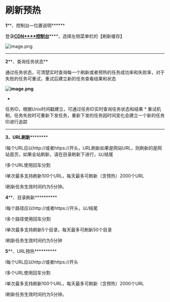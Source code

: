# **刷新预热**

**1****、控制台—位置说明******

登录[**CDN****控制台**](https://cdn-console.jdcloud.com/task/new)****，选择左侧菜单栏的【刷新缓存】

![image.png](https://img1.jcloudcs.com/cms/b4021e8c-827e-4331-9617-301ea758423020180117163325.png)

****

**2****、查询任务状态**

通过任务状态，可清楚实时查询每一个刷新或者预热的任务成功率和失败率，对于失败的任务可重试，重试后建立新的任务查看结果和状态

**![image.png](https://img1.jcloudcs.com/cms/3c752f53-54cd-4919-a95d-33f70b30c5dc20180205101014.png)**

* 
任务ID，根据Unix时间戳建立，可通过任务ID实时查询任务状态和结果
* 
重试机制，任务失败时可重新下发任务，重新下发的任务因时间变化会建立一个新的任务ID进行追踪

****

**3、URL刷新**********

l每个URL应以http://或者https://开头，URL刷新如果是网站URL，则刷新的是网站首页，如果全站刷新，请在目录刷新下进行，以/结尾

l多个URL使用回车分割

l单次最多支持刷新100个URL，每天最多可刷新（含预热）2000个URL

l刷新任务生效时间约为5分钟。

**4****、目录刷新**********

l每个路径应以http://或者https://开头，以/结尾

l多个路径使用回车分割

l单次最多支持刷新5个目录，每天最多可刷新50个目录

l刷新任务生效时间约为5分钟

**5****、URL预热**********

l每个URL应以http://或者https://开头

l多个URL使用回车分割

l单次最多支持刷新100个URL，每天最多可刷新（含预热）2000个URL

l刷新任务生效时间约为5分钟。